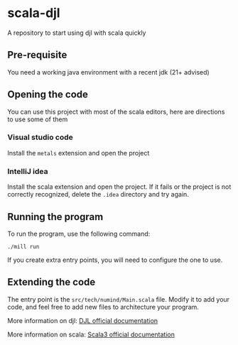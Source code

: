 # scala-djl
A repository to start using djl with scala quickly

## Pre-requisite

You need a working java environment with a recent jdk (21+ advised)

## Opening the code

You can use this project with most of the scala editors, here are directions
to use some of them

### Visual studio code

Install the `metals` extension and open the project

### IntelliJ idea

Install the scala extension and open the project.
If it fails or the project is not correctly recognized,
delete the `.idea` directory and try again.

## Running the program

To run the program, use the following command:

```
./mill run
```

If you create extra entry points, you will need to configure the one to use.

## Extending the code

The entry point is the `src/tech/numind/Main.scala` file. Modify it to add your
code, and feel free to add new files to architecture your program.

More information on djl: [DJL official documentation](https://docs.djl.ai/)

More information on scala: [Scala3 official documentation](https://docs.scala-lang.org/)
